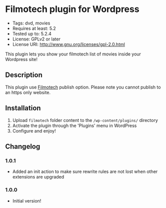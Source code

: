 # Filmotech plugin for Wordpress

* Tags: dvd, movies
* Requires at least: 5.2
* Tested up to: 5.2.4
* License: GPLv2 or later
* License URI: http://www.gnu.org/licenses/gpl-2.0.html

This plugin lets you show your filmotech list of movies inside your Wordpress site!

## Description

This plugin use [Filmotech](https://www.filmotech.fr/) publish option. Please note you cannot publish
to an https only website.

## Installation

1. Upload `filmotech` folder content to the `/wp-content/plugins/` directory
2. Activate the plugin through the 'Plugins' menu in WordPress
3. Configure and enjoy!

## Changelog

### 1.0.1
* Added an init action to make sure rewrite rules are not lost when other extensions are upgraded

### 1.0.0
* Initial version!
